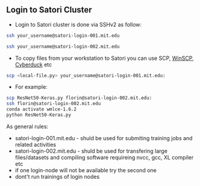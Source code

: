 ## Login to Satori Cluster

- Login to Satori cluster is done via SSHv2 as follow:

```bash
ssh your_username@satori-login-001.mit.edu
```

```bash
ssh your_username@satori-login-002.mit.edu
```
- To copy files from your workstation to Satori you can use SCP, [WinSCP](https://winscp.net/eng/download.php), [Cyberduck](https://cyberduck.io/download/) etc

```bash
scp <local-file.py> your_username@satori-login-001.mit.edu:
```

- For example:
```bash
scp ResNet50-Keras.py florin@satori-login-002.mit.edu:
ssh florin@satori-login-002.mit.edu
conda activate wmlce-1.6.2
python ResNet50-Keras.py
```

As general rules:
- satori-login-001.mit.edu - shuld be used for submiting training jobs and related activities
- satori-login-002.mit.edu - shuld be used for transfering large files/datasets and compiling software requireing nvcc, gcc, XL compiler etc
- if one login-node will not be available try the second one
- dont't run trainings of login nodes
